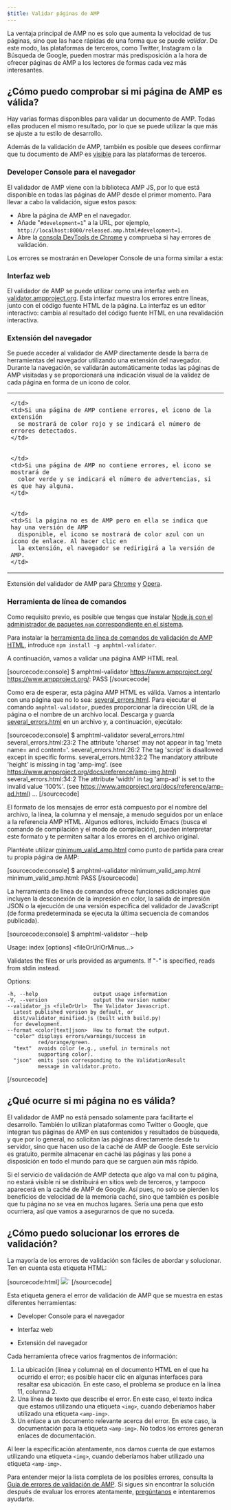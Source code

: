 ```yaml
---
$title: Validar páginas de AMP
---
```


La ventaja principal de AMP no es solo que aumenta la velocidad de tus páginas, sino que las hace rápidas de una forma que se puede *validar*. De este modo, las plataformas de terceros, como Twitter, Instagram o la Búsqueda de Google, pueden mostrar más predisposición a la hora de ofrecer páginas de AMP a los lectores de formas cada vez más interesantes.

## ¿Cómo puedo comprobar si mi página de AMP es válida?

Hay varias formas disponibles para validar un documento de AMP. Todas ellas
producen el mismo resultado, por lo que se puede utilizar la que más se ajuste
a tu estilo de desarrollo.

Además de la validación de AMP, también es posible que desees confirmar que tu documento de AMP es [visible](/es/docs/guides/deploy/discovery.html) para las plataformas de terceros.

### Developer Console para el navegador

El validador de AMP viene con la biblioteca AMP JS, por lo que está disponible en todas las páginas de AMP desde el primer momento. Para llevar a cabo la validación, sigue estos pasos:

  * Abre la página de AMP en el navegador.
  * Añade "`#development=1`" a la URL, por ejemplo,
`http://localhost:8000/released.amp.html#development=1`.
  * Abre la [consola DevTools de Chrome](https://developers.google.com/web/tools/chrome-devtools/debug/console/) y comprueba si hay errores de validación.

Los errores se mostrarán en Developer Console de una forma similar a esta:

<amp-img src="/static/img/docs/validator_errors.png" width="713" height="243" layout="responsive" alt="Grabación de pantalla de errores del validador de AMP en Developer Console de Google Chrome"></amp-img>


### Interfaz web

El validador de AMP se puede utilizar como una interfaz web
en [validator.ampproject.org](https://validator.ampproject.org/). Esta interfaz muestra los errores entre líneas, junto con el código fuente HTML de la página.
La interfaz es un editor interactivo: cambia al resultado del código fuente HTML en
una revalidación interactiva.

<amp-img src="/static/img/docs/validator_web_ui.png" width="660" height="507" layout="responsive" alt="Grabación de pantalla de validator.ampproject.org con ejemplos de errores."></amp-img>


### Extensión del navegador

Se puede acceder al validador de AMP directamente desde la barra de herramientas del navegador utilizando
una extensión del navegador. Durante la navegación, se validarán automáticamente todas las páginas de AMP visitadas y se proporcionará una indicación visual de la validez de cada página en forma de un icono de color.

<table>
  <tr>
    <td>
      <amp-img src="/static/img/docs/validator_icon_invalid.png" width="20" height="20" alt="El icono rojo de AMP indica que el documento AMP no es válido."></amp-img>
      
    </td>
    <td>Si una página de AMP contiene errores, el icono de la extensión
      se mostrará de color rojo y se indicará el número de errores detectados.
    </td>
  </tr>
  <tr>
    <td>
      <amp-img src="/static/img/docs/validator_icon_valid.png" width="20" height="20" alt="El icono verde de AMP indica que el documento AMP es válido."></amp-img>
      
    </td>
    <td>Si una página de AMP no contiene errores, el icono se mostrará de
      color verde y se indicará el número de advertencias, si es que hay alguna.
    </td>
  </tr>
  <tr>
    <td>
      <amp-img src="/static/img/docs/validator_icon_link.png" width="20" height="20" alt="El icono azul de AMP indica la variante HTML de AMP si se hace clic."></amp-img>
      
    </td>
    <td>Si la página no es de AMP pero en ella se indica que hay una versión de AMP
      disponible, el icono se mostrará de color azul con un icono de enlace. Al hacer clic en
      la extensión, el navegador se redirigirá a la versión de AMP.
    </td>
  </tr>
</table>

Extensión del validador de AMP para
[Chrome](https://chrome.google.com/webstore/detail/amp-validator/nmoffdblmcmgeicmolmhobpoocbbmknc) y [Opera](https://addons.opera.com/en-gb/extensions/details/amp-validator/).

### Herramienta de línea de comandos

Como requisito previo, es posible que tengas que instalar <a href="https://docs.npmjs.com/getting-started/installing-node">Node.js con el administrador de paquetes
`npm` correspondiente en el sistema</a>.

Para instalar la [herramienta de línea de comandos de validación de AMP HTML](https://www.npmjs.com/package/amphtml-validator), introduce `npm install -g amphtml-validator`.

A continuación, vamos a validar una página AMP HTML real.

[sourcecode:console]
$ amphtml-validator https://www.ampproject.org/
https://www.ampproject.org/: PASS
[/sourcecode]

Como era de esperar, esta página AMP HTML es válida. Vamos a intentarlo con una página que no lo sea: [several_errors.html](https://raw.githubusercontent.com/ampproject/amphtml/master/validator/testdata/feature_tests/several_errors.html). Para ejecutar el comando `amphtml-validator`, puedes proporcionar la dirección URL de la página o el nombre de un archivo local. Descarga y guarda [several_errors.html](https://raw.githubusercontent.com/ampproject/amphtml/master/validator/testdata/feature_tests/several_errors.html) en un archivo y, a continuación, ejecútalo:

[sourcecode:console]
$ amphtml-validator several_errors.html
several_errors.html:23:2 The attribute 'charset' may not appear in tag 'meta name= and content='.
several_errors.html:26:2 The tag 'script' is disallowed except in specific forms.
several_errors.html:32:2 The mandatory attribute 'height' is missing in tag 'amp-img'. (see https://www.ampproject.org/docs/reference/amp-img.html)
several_errors.html:34:2 The attribute 'width' in tag 'amp-ad' is set to the invalid value '100%'. (see https://www.ampproject.org/docs/reference/amp-ad.html)
...
[/sourcecode]

El formato de los mensajes de error está compuesto por el nombre del archivo, la línea, la columna y el mensaje,
a menudo seguidos por un enlace a la referencia AMP HTML. Algunos editores, incluido Emacs (busca el comando de compilación y el modo de compilación), pueden interpretar este formato y te permiten saltar a los errores en el archivo original.

Plantéate utilizar [minimum_valid_amp.html](https://raw.githubusercontent.com/ampproject/amphtml/master/validator/testdata/feature_tests/minimum_valid_amp.html) como punto de partida para crear tu propia página de AMP:

[sourcecode:console]
$ amphtml-validator minimum_valid_amp.html
minimum_valid_amp.html: PASS
[/sourcecode]

La herramienta de línea de comandos ofrece funciones adicionales que incluyen la desconexión de la impresión en color, la salida de impresión JSON o la ejecución de una versión específica del validador de JavaScript (de forma predeterminada se ejecuta la última secuencia de comandos publicada).

[sourcecode:console]
$ amphtml-validator --help

  Usage: index [options] <fileOrUrlOrMinus...>

  Validates the files or urls provided as arguments. If "-" is
  specified, reads from stdin instead.

  Options:

    -h, --help                  output usage information
    -V, --version               output the version number
    --validator_js <fileOrUrl>  The Validator Javascript.
      Latest published version by default, or
      dist/validator_minified.js (built with build.py)
      for development.
    --format <color|text|json>  How to format the output.
      "color" displays errors/warnings/success in
              red/orange/green.
      "text"  avoids color (e.g., useful in terminals not
              supporting color).
      "json"  emits json corresponding to the ValidationResult
              message in validator.proto.
[/sourcecode]

## ¿Qué ocurre si mi página no es válida?

El validador de AMP no está pensado solamente para facilitarte el desarrollo. También lo utilizan plataformas como Twitter o Google, que integran tus páginas de AMP en sus contenidos y resultados de búsqueda, y que por lo general, no solicitan las páginas directamente desde tu servidor, sino que hacen uso de la caché de AMP de Google. Este servicio es gratuito, permite almacenar en caché las páginas y las pone a disposición en todo el mundo para que se carguen aún más rápido.

Si el servicio de validación de AMP detecta que algo va mal con tu página, no estará visible ni se distribuirá en sitios web de terceros, y tampoco aparecerá en la caché de AMP de Google. Así pues, no solo se pierden los beneficios de velocidad de la memoria caché, sino que también es posible que tu página no se vea en muchos lugares. Sería una pena que esto ocurriera, así que vamos a asegurarnos de que no suceda.

## ¿Cómo puedo solucionar los errores de validación?

La mayoría de los errores de validación son fáciles de abordar y solucionar. Ten en cuenta esta etiqueta HTML:

[sourcecode:html]
<img src="cat.png">`
[/sourcecode]

Esta etiqueta genera el error de validación de AMP que se muestra en estas diferentes herramientas:

 * Developer Console para el navegador
<amp-img alt="AMP error: The tag &#39;img&#39; may only appear as a descendant of tag &#39;noscript&#39;. Did you mean &#39;amp-img&#39;? line 11, column 2" height="30" src="/static/img/docs/validator_console_imgerror.png" width="696"></amp-img>

 * Interfaz web
<amp-img alt="AMP error: The tag &#39;img&#39; may only appear as a descendant of tag &#39;noscript&#39;. Did you mean &#39;amp-img&#39;? line 11, column 2" height="58" src="/static/img/docs/validator_webui_imgerror.png" width="676"></amp-img>

 * Extensión del navegador
<amp-img alt="AMP error: The tag &#39;img&#39; may only appear as a descendant of tag &#39;noscript&#39;. Did you mean &#39;amp-img&#39;? line 11, column 2" height="108" src="/static/img/docs/validator_extension_imgerror.png" width="724"></amp-img>

Cada herramienta ofrece varios fragmentos de información:

  1. La ubicación (línea y columna) en el documento HTML en el que ha ocurrido
     el error; es posible hacer clic en algunas interfaces para resaltar esa ubicación. En este
     caso, el problema se produce en la línea 11, columna 2.</li>
  1. Una línea de texto que describe el error. En este caso, el texto indica que
     estamos utilizando una etiqueta `<img>`, cuando deberíamos haber utilizado una etiqueta `<amp-img>`.</li>
  1. Un enlace a un documento relevante acerca del error. En este caso, la
     documentación para la etiqueta `<amp-img>`. No todos los errores generan
     enlaces de documentación.</li>

Al leer la especificación atentamente, nos damos cuenta de que estamos utilizando una etiqueta `<img>`, cuando deberíamos haber utilizado una etiqueta `<amp-img>`.

Para entender mejor la lista completa de los posibles errores,
consulta la [Guía de errores de validación de AMP](/es/docs/reference/validation_errors.html).
Si sigues sin encontrar la solución después de evaluar los errores atentamente, [pregúntanos](http://stackoverflow.com/questions/tagged/amp-html) e intentaremos ayudarte.
